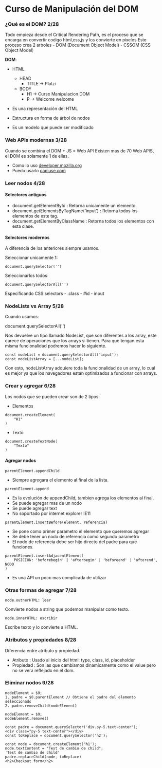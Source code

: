# Curso de Manipulación del DOM

### ¿Qué es el DOM? 2/28
Todo empieza desde el Critical Rendering Path, es el proceso que se encarga en convertir codigo html,css,js y los convierte en pixeles
Este proceso crea 2 arboles
    - DOM (Document Object Model)
    - CSSOM (CSS Object Model)

__DOM__:
- HTML
  - HEAD
    - TITLE -> Platzi
  - BODY
    - H1 -> Curso Manipulacion DOM
    - P  -> Welcome welcome

- Es una representación del HTML
- Estructura en forma de árbol de nodos
- Es un modelo que puede ser modificado

### Web APIs modernas 3/28
Cuando se combina el DOM + JS = Web API
Existen mas de 70 Web APIS, el DOM es solamente 1 de ellas.

- Como lo uso
    [developer.mozilla.org](https://developer.mozilla.org/es/)
- Puedo usarlo
    [caniuse.com](https://caniuse.com/)

### Leer nodos 4/28
#### Selectores antiguos
- document.getElementById : Retorna unicamente un elemento.
- document.getElementsByTagName('input') : Retorna todos los elementos de este tag.
- document.getElementByClassName : Retorna todos los elementos con esta clase.
#### Selectores modernos
A diferencia de los anteriores siempre usamos.

Seleccionar unicamente 1:
```
document.querySelector('')
```

Seleccionarlos todos:
```
document.querySelectorAll('')
```


Especificando CSS selectors
    - .class
    - #id
    - input


### NodeLists vs Array 5/28

Cuando usamos:

document.querySelectorAll('')

Nos devuelve un tipo llamado NodeList, que son diferentes a los array, este carece de operaciones que los arrays si tienen.
Para que tengan esta misma funcionalidad podremos hacer lo siguiente.

```
const nodeList = document.querySelectorAll('input');
const nodeListArray = [...nodeList];
```

Con esto, nodeListArray adquiere toda la funcionalidad de un array, lo cual es mejor ya que los navegadores estan optimizados a funcionar con arrays.


### Crear y agregar 6/28
Los nodos que se pueden crear son de 2 tipos:

- Elementos
```
document.createElement(
    "H1"
)
```

- Texto
```
document.createTextNode(
    "Texto"
)
```

#### Agregar nodos

```
parentElement.appendChild
```
- Siempre agregara el elemento al final de la lista.

```
parentElement.append
```
- Es la evolución de appendChild, tambien agrega los elementos al final.
- Se puede agregar mas de un nodo
- Se puede agregar text
- No soportado por internet explorer IE11

```
parentElement.insertBefore(element, referencia)
```
- Se pone como primer parametro el elemento que queremos agregar
- Se debe tener un nodo de referencia como segundo parametro
- El nodo de referencia debe ser hijo directo del padre para que funciones.

```
parentElement.insertAdjacentElement(
    POSICION: 'beforebegin' | 'afterbegin' | 'beforeend' | 'afterend', NODO
)
```
- Es una API un poco mas complicada de utilizar

### Otras formas de agregar 7/28

```
node.outnerHTML: leer
```
Convierte nodos a string que podemos manipular como texto.

```
node.innerHTML: escribir
```
Escribe texto y lo convierte a HTML.

### Atributos y propiedades 8/28
Diferencia entre atributo y propiedad.
 - Atributo : Usado al inicio del html: type, class, id, placeholder
 - Propiedad : Son las que cambiamos dinamicamente como el value pero no se vera reflejado en el dom.

### Eliminar nodos 9/28

```
nodeElement = $0;
1. padre = $0.parentElement // Obtiene el padre del elemento seleccionado
2. padre.removeChild(nodeElement)
```

```
nodeElement = $0;
nodeElement.remove()
```


```
const padre = document.querySelector('div.py-5.text-center');
<div class="py-5 text-center"></div>
const toReplace = document.querySelector('h2');

const node = document.createElement('h1');
node.textContent = "Test de cambio de child";
'Test de cambio de child'
padre.replaceChild(node, toReplace)
<h2>​Checkout form​</h2>​
```

